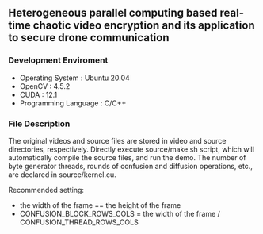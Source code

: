 ## Heterogeneous parallel computing based real-time chaotic video encryption and its application to secure drone communication

### Development Enviroment

* Operating System     : Ubuntu 20.04
* OpenCV               : 4.5.2
* CUDA                 : 12.1
* Programming Language : C/C++

### File Description

The original videos and source files are stored in video and source directories, respectively.
Directly execute source/make.sh script, which will automatically compile the source files, and run the demo.
The number of byte generator threads, rounds of confusion and diffusion operations, etc., are declared in source/kernel.cu.

Recommended setting:

* the width of the frame == the height of the frame
* CONFUSION_BLOCK_ROWS_COLS = the width of the frame / CONFUSION_THREAD_ROWS_COLS

